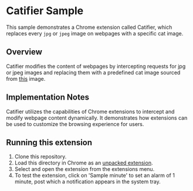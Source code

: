 # Catifier Sample

This sample demonstrates a Chrome extension called Catifier, which replaces every `jpg` or `jpeg` image on webpages with a specific cat image.

## Overview

Catifier modifies the content of webpages by intercepting requests for jpg or jpeg images and replacing them with a predefined cat image sourced from [this](https://i.chzbgr.com/completestore/12/8/23/S__rxG9hIUK4sNuMdTIY9w2.jpg) image.

## Implementation Notes

Catifier utilizes the capabilities of Chrome extensions to intercept and modify webpage content dynamically. It demonstrates how extensions can be used to customize the browsing experience for users.

## Running this extension

1. Clone this repository.
2. Load this directory in Chrome as an [unpacked extension](https://developer.chrome.com/docs/extensions/mv3/getstarted/development-basics/#load-unpacked).
3. Select and open the extension from the extensions menu.
4. To test the extension, click on 'Sample minute' to set an alarm of 1 minute, post which a notification appears in the system tray.
